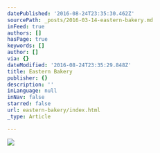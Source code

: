 ```yaml
---
datePublished: '2016-08-24T23:35:30.462Z'
sourcePath: _posts/2016-03-14-eastern-bakery.md
inFeed: true
authors: []
hasPage: true
keywords: []
author: []
via: {}
dateModified: '2016-08-24T23:35:29.848Z'
title: Eastern Bakery
publisher: {}
description: ''
inLanguage: null
inNav: false
starred: false
url: eastern-bakery/index.html
_type: Article

---
```

![](https://s3-us-west-2.amazonaws.com/the-grid-img/p/c3c2527f6a1777ea86e907f51e29bf4b8e204350.jpg)